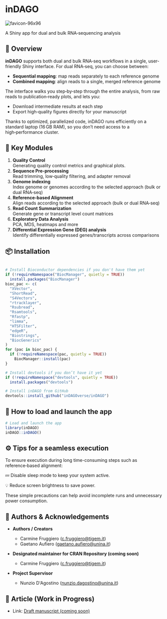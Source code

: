 # inDAGO
![favicon-96x96](https://github.com/user-attachments/assets/4d325017-c452-4e8d-95a7-12f1f7ccd6f7)

A Shiny app for dual and bulk RNA‑sequencing analysis

## 👀 Overview

**inDAGO** supports both dual and bulk RNA‑seq workflows in a single, user-friendly Shiny interface. For dual RNA‑seq, you can choose between:

- **Sequential mapping**: map reads separately to each reference genome  
- **Combined mapping**: align reads to a single, merged reference genome

The interface walks you step‑by‑step through the entire analysis, from raw reads to publication‑ready plots, and lets you:

- Download intermediate results at each step  
- Export high‑quality figures directly for your manuscript  

Thanks to optimized, parallelized code, inDAGO runs efficiently on a standard laptop (16 GB RAM), so you don’t need access to a high‑performance cluster.

## 🔧 Key Modules

1. **Quality Control**  
   Generating quality control metrics and graphical plots.
2. **Sequence Pre‑processing**  
   Read trimming, low‑quality filtering, and adapter removal
3. **Genome indexing**  
   Index genome or genomes according to the selected approach (bulk or dual RNA‑seq)
4. **Reference‑based Alignment**  
   Align reads according to the selected approach (bulk or dual RNA‑seq) 
5. **Read Count Summarization**  
   Generate gene or transcript level count matrices  
6. **Exploratory Data Analysis**  
   PCA, MDS, heatmaps and more  
7. **Differential Expression Gene (DEG) analysis**  
   Identify differentially expressed genes/transcripts across comparisons

## 📦 Installation

```r

# Install Bioconductor dependencies if you don't have them yet
if (!requireNamespace("BiocManager", quietly = TRUE))
  install.packages("BiocManager")
bioc_pac <- c(
  "XVector",
  "ShortRead",
  "S4Vectors",
  "rtracklayer",
  "Rsubread",
  "Rsamtools",
  "Rfastp",
  "limma",
  "HTSFilter",
  "edgeR",
  "Biostrings",
  "BiocGenerics"
) 
for (pac in bioc_pac) {
  if (!requireNamespace(pac, quietly = TRUE))
    BiocManager::install(pac)
}

# Install devtools if you don’t have it yet
if (!requireNamespace("devtools", quietly = TRUE))
  install.packages("devtools")

# Install inDAGO from GitHub
devtools::install_github("inDAGOverse/inDAGO")

```

## 🚀 How to load and launch the app

```r
# Load and launch the app
library(inDAGO)
inDAGO::inDAGO()

```

## ⚙️ Tips for a seamless execution
To ensure execution during long time-consuming steps such as reference‑based alignment:

💤 Disable sleep mode to keep your system active.

💡 Reduce screen brightness to save power.

These simple precautions can help avoid incomplete runs and unnecessary power consumption.

## 👥 Authors & Acknowledgements

- **Authors / Creators**  
  - Carmine Fruggiero (c.fruggiero@tigem.it)  
  - Gaetano Aufiero (gaetano.aufiero@unina.it)

- **Designated maintainer for CRAN Repository (coming soon)**  
  - Carmine Fruggiero (c.fruggiero@tigem.it)

- **Project Supervisor**  
  - Nunzio D'Agostino (nunzio.dagostino@unina.it)

## 📄 Article (Work in Progress)

- Link: [Draft manuscript (coming soon)](URL)
